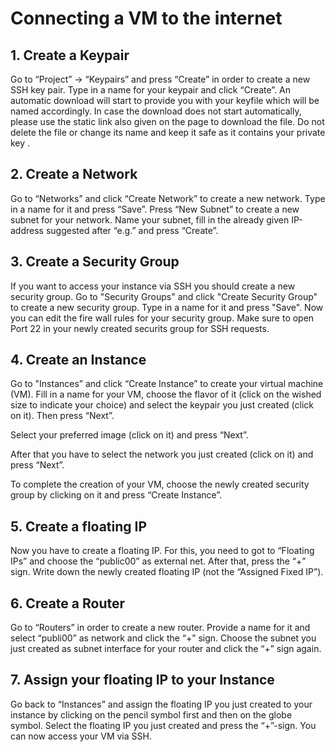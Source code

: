 # Connecting a VM to the internet

## 1. Create a Keypair

Go to “Project” -&gt; “Keypairs” and press “Create” in order to create a new SSH key pair. Type in a name for your keypair and click “Create”. An automatic download will start to provide you with your keyfile which will be named accordingly. In case the download does not start automatically, please use the static link also given on the page to download the file. Do not delete the file or change its name and keep it safe as it contains your private key.

## 2. Create a Network

Go to “Networks” and click “Create Network” to create a new network. Type in a name for it and press “Save”. Press “New Subnet” to create a new subnet for your network. Name your subnet, fill in the already given IP-address suggested after “e.g.” and press “Create”.

## 3. Create a Security Group

If you want to access your instance via SSH you should create a new security group. Go to "Security Groups" and click "Create Security Group" to create a new security group. Type in a name for it and press "Save". Now you can edit the fire wall rules for your security group. Make sure to open Port 22 in your newly created securits group for SSH requests.

## 4. Create an Instance

Go to "Instances” and click “Create Instance” to create your virtual machine \(VM\). Fill in a name for your VM, choose the flavor of it \(click on the wished size to indicate your choice\) and select the keypair you just created \(click on it\). Then press “Next”.

Select your preferred image \(click on it\) and press “Next”.

After that you have to select the network you just created \(click on it\) and press “Next”.

To complete the creation of your VM, choose the newly created security group by clicking on it and press “Create Instance”.

## 5. Create a floating IP

Now you have to create a floating IP. For this, you need to got to “Floating IPs” and choose the “public00” as external net. After that, press the “+” sign. Write down the newly created floating IP \(not the “Assigned Fixed IP”\).

## 6. Create a Router

Go to “Routers” in order to create a new router. Provide a name for it and select “publi00” as network and click the “+” sign. Choose the subnet you just created as subnet interface for your router and click the “+” sign again.

## 7. Assign your floating IP to your Instance

Go back to “Instances” and assign the floating IP you just created to your instance by clicking on the pencil symbol first and then on the globe symbol. Select the floating IP you just created and press the “+”-sign. You can now access your VM via SSH.





